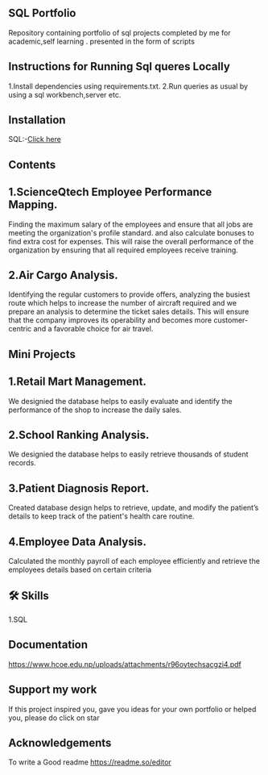 ﻿
## SQL Portfolio

Repository containing portfolio of sql projects completed by me for academic,self learning . presented in the form of scripts

## Instructions for Running Sql queres Locally

1.Install dependencies using requirements.txt.
2.Run queries as usual by using a sql workbench,server etc.


## Installation

  SQL:-[Click here](https://dev.mysql.com/downloads/installer/)  
## Contents
 ## 1.ScienceQtech Employee Performance Mapping.


  Finding the maximum salary of the employees and ensure that all jobs are meeting the organization's profile standard. and also calculate bonuses to find extra cost for expenses. This will raise the overall performance of the organization by ensuring that all required employees receive training.


## 2.Air Cargo Analysis.
 Identifying the regular customers to provide offers, analyzing the busiest route which helps to increase the number of aircraft required and we prepare an analysis to determine the ticket sales details. This will ensure that the company improves its operability and becomes more customer-centric and a favorable choice for air travel.


## Mini Projects 

## 1.Retail Mart Management.
We designied  the database helps to easily evaluate and identify the performance of the shop to increase the daily sales.
## 2.School Ranking Analysis.
We designied the database helps to easily retrieve thousands of student records.
## 3.Patient Diagnosis Report.
Created database design helps to retrieve, update, and modify the patient’s details to keep track of the patient's health care routine.
## 4.Employee Data Analysis.
 Calculated the monthly payroll of each employee efficiently and retrieve the employees details based on certain criteria
## 🛠 Skills
1.SQL



## Documentation

https://www.hcoe.edu.np/uploads/attachments/r96oytechsacgzi4.pdf
## Support my work

 If this project inspired you, gave you ideas for your own portfolio or helped you, please do click on star 



## Acknowledgements
To write a Good readme
 https://readme.so/editor
